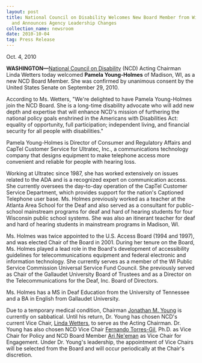 ```yaml
---
layout: post
title: National Council on Disability Welcomes New Board Member from Wisconsin
  and Announces Agency Leadership Changes
collection_name: newsroom
date: 2010-10-04
tag: Press Release
---
```

Oct. 4, 2010

**WASHINGTON—**[National Council on Disability](https://ncd.gov/) (NCD) Acting Chairman Linda Wetters today welcomed **Pamela Young-Holmes** of Madison, WI, as a new NCD Board Member. She was confirmed by unanimous consent by the United States Senate on September 29, 2010.

According to Ms. Wetters, "We're delighted to have Pamela Young-Holmes join the NCD Board. She is a long-time disability advocate who will add new depth and expertise that will enhance NCD's mission of furthering the national policy goals enshrined in the Americans with Disabilities Act: equality of opportunity, full participation; independent living, and financial security for all people with disabilities."

Pamela Young-Holmes is Director of Consumer and Regulatory Affairs and CapTel Customer Service for Ultratec, Inc., a communications technology company that designs equipment to make telephone access more convenient and reliable for people with hearing loss.

Working at Ultratec since 1987, she has worked extensively on issues related to the ADA and is a recognized expert on communication access. She currently oversees the day-to-day operation of the CapTel Customer Service Department, which provides support for the nation's Captioned Telephone user base. Ms. Holmes previously worked as a teacher at the Atlanta Area School for the Deaf and also served as a consultant for public-school mainstream programs for deaf and hard of hearing students for four Wisconsin public school systems. She was also an itinerant teacher for deaf and hard of hearing students in mainstream programs in Madison, WI.

Ms. Holmes was twice appointed to the U.S. Access Board (1994 and 1997), and was elected Chair of the Board in 2001. During her tenure on the Board, Ms. Holmes played a lead role in the Board's development of accessibility guidelines for telecommunications equipment and federal electronic and information technology. She currently serves as a member of the WI Public Service Commission Universal Service Fund Council. She previously served as Chair of the Gallaudet University Board of Trustees and as a Director on the Telecommunications for the Deaf, Inc. Board of Directors.

Ms. Holmes has a MS in Deaf Education from the University of Tennessee and a BA in English from Gallaudet University. 

Due to a temporary medical condition, Chairman [Jonathan M. Young](https://ncd.gov/newsroom/members/ncdbios.htm#Young "/newsroom/members/ncdbios.htm#Young") is currently on sabbatical. Until his return, Dr. Young has chosen NCD's current Vice Chair, [Linda Wetters](https://ncd.gov/newsroom/members/ncdbios.htm#Wetters "/newsroom/members/ncdbios.htm#Wetters"), to serve as the Acting Chairman. Dr. Young has also chosen NCD Vice Chair [Fernando Torres-Gil](https://ncd.gov/newsroom/members/ncdbios.htm#Torres-Gil "/newsroom/members/ncdbios.htm#Torres-Gil"), Ph.D. as Vice Chair for Policy and NCD Board Member [Ari Ne'eman](https://ncd.gov/newsroom/members/ncdbios.htm#Neeman "/newsroom/members/ncdbios.htm#Neeman") as Vice Chair for Engagement. Under Dr. Young's leadership, the appointment of Vice Chairs will be selected from the Board and will occur periodically at the Chair's discretion.